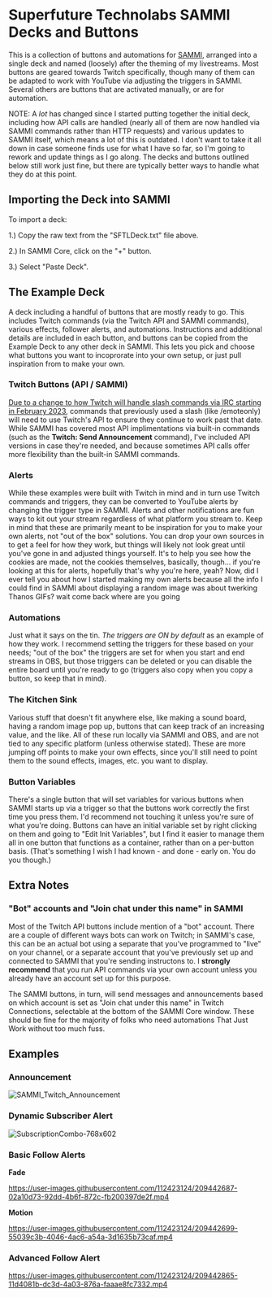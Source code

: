 # Superfuture Technolabs SAMMI Decks and Buttons
This is a collection of buttons and automations for [SAMMI](https://github.com/SAMMISolutions/SAMMI-Official/releases), arranged into a single deck and named (loosely) after the theming of my livestreams. Most buttons are geared towards Twitch specifically, though many of them can be adapted to work with YouTube via adjusting the triggers in SAMMI. Several others are buttons that are activated manually, or are for automation.

NOTE: A *lot* has changed since I started putting together the initial deck, including how API calls are handled (nearly all of them are now handled via SAMMI commands rather than HTTP requests) and various updates to SAMMI itself, which means a lot of this is outdated. I don't want to take it all down in case someone finds use for what I have so far, so I'm going to rework and update things as I go along. The decks and buttons outlined below still work just fine, but there are typically better ways to handle what they do at this point.

## Importing the Deck into SAMMI
To import a deck:

1.) Copy the raw text from the "SFTLDeck.txt" file above.

2.) In SAMMI Core, click on the "+" button.

3.) Select "Paste Deck".

## The Example Deck
A deck including a handful of buttons that are mostly ready to go. This includes Twitch commands (via the Twitch API and SAMMI commands), various effects, follower alerts, and automations. Instructions and additional details are included in each button, and buttons can be copied from the Example Deck to any other deck in SAMMI. This lets you pick and choose what buttons you want to incoprorate into your own setup, or just pull inspiration from to make your own.

### Twitch Buttons (API / SAMMI)
[Due to a change to how Twitch will handle slash commands via IRC starting in February 2023](https://discuss.dev.twitch.tv/t/deprecation-of-chat-commands-through-irc/40486), commands that previously used a slash (like /emoteonly) will need to use Twitch's API to ensure they continue to work past that date. While SAMMI has covered most API implimentations via built-in commands (such as the **Twitch: Send Announcement** command), I've included API versions in case they're needed, and because sometimes API calls offer more flexibility than the built-in SAMMI commands.

### Alerts
While these examples were built with Twitch in mind and in turn use Twitch commands and triggers, they can be converted to YouTube alerts by changing the trigger type in SAMMI. Alerts and other notifications are fun ways to kit out your stream regardless of what platform you stream to. Keep in mind that these are primarily meant to be inspiration for you to make your own alerts, not "out of the box" solutions. You can drop your own sources in to get a feel for how they work, but things will likely not look great until you've gone in and adjusted things yourself. It's to help you see how the cookies are made, not the cookies themselves, basically, though... if you're looking at this for alerts, hopefully that's why you're here, yeah?
Now, did I ever tell you about how I started making my own alerts because all the info I could find in SAMMI about displaying a random image was about twerking Thanos GIFs? wait come back where are you going

### Automations
Just what it says on the tin. *The triggers are ON by default* as an example of how they work.
I recommend setting the triggers for these based on your needs; "out of the box" the triggers are set for when you start and end streams in OBS, but those triggers can be deleted or you can disable the entire board until you're ready to go (triggers also copy when you copy a button, so keep that in mind).

### The Kitchen Sink
Various stuff that doesn't fit anywhere else, like making a sound board, having a random image pop up, buttons that can keep track of an increasing value, and the like. All of these run locally via SAMMI and OBS, and are not tied to any specific platform (unless otherwise stated). These are more jumping off points to make your own effects, since you'll still need to point them to the sound effects, images, etc. you want to display.

### Button Variables
There's a single button that will set variables for various buttons when SAMMI starts up via a trigger so that the buttons work correctly the first time you press them. I'd recommend not touching it unless you're sure of what you're doing.
Buttons can have an initial variable set by right clicking on them and going to "Edit Init Variables", but I find it easier to manage them all in one button that functions as a container, rather than on a per-button basis. (That's something I wish I had known - and done - early on. You do you though.)

## Extra Notes
### "Bot" accounts and "Join chat under this name" in SAMMI
Most of the Twitch API buttons include mention of a "bot" account. There are a couple of different ways bots can work on Twitch; in SAMMI's case, this can be an actual bot using a separate that you've programmed to "live" on your channel, or a separate account that you've previously set up and connected to SAMMI that you're sending instructons to. I **strongly recommend** that you run API commands via your own account unless you already have an account set up for this purpose.

The SAMMI buttons, in turn, will send messages and announcements based on which account is set as "Join chat under this name" in Twitch Connections, selectable at the bottom of the SAMMI Core window. These should be fine for the majority of folks who need automations That Just Work without too much fuss.

## Examples
### Announcement
![SAMMI_Twitch_Announcement](https://user-images.githubusercontent.com/112423124/209442719-0e3ae688-194f-48e4-af90-03e32fc7ba51.png)

### Dynamic Subscriber Alert
![SubscriptionCombo-768x602](https://user-images.githubusercontent.com/112423124/209442757-f0a9e03a-7ec1-4225-bd4f-13d4dfb7226d.png)


### Basic Follow Alerts
**Fade**

https://user-images.githubusercontent.com/112423124/209442687-02a10d73-92dd-4b6f-872c-fb200397de2f.mp4

**Motion**

https://user-images.githubusercontent.com/112423124/209442699-55039c3b-4046-4ac6-a54a-3d1635b73caf.mp4

### Advanced Follow Alert

https://user-images.githubusercontent.com/112423124/209442865-11d4081b-dc3d-4a03-876a-faaae8fc7332.mp4

